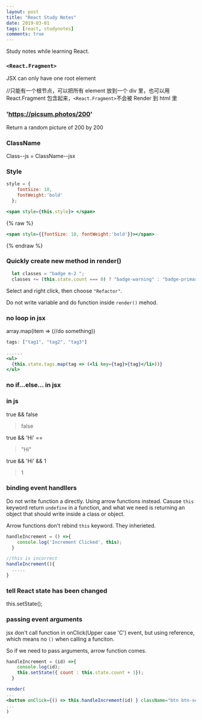 ```yaml
---
layout: post
title: "React Study Notes" 
date: 2019-03-01
tags: [react, studynotes]
comments: true
---
```


Study notes while learning React.

### `<React.Fragment>`

JSX can only have one root element

//只能有一个根节点，可以把所有 element 放到一个 div 里，也可以用 React.Fragment 包含起来，`<React.Fragment>`不会被 Render 到 html 里

### 'https://picsum.photos/200'

Return a random picture of 200 by 200

### ClassName

Class--js = ClassName--jsx

### Style
```jsx
style = {
    fontSize: 10,
    fontWeight:'bold'
  };

<span style={this.style}> </span>
```

{% raw %}
```jsx
<span style={{fontSize: 10, fontWeight:'bold'}}></span>
```
{% endraw %}

### Quickly create new method in render()
```jsx
  let classes = "badge m-2 ";
  classes += (this.state.count === 0) ? "badge-warning" : "badge-primary";
```
Select and right click, then choose `"Refactor"`. 

Do not write variable and do function inside `render()` mehod.

### no loop in jsx
array.map(item => (//do something))
```jsx
tags: ["tag1", "tag2", "tag3"]

......
<ul>
  {this.state.tags.map(tag => (<li key={tag}>{tag}</li>))}
</ul>
```
### no if...else... in jsx

### in js
true && false 
>false

true && 'Hi' ==
>"Hi"

true && 'Hi' && 1
>1

### binding event handllers
Do not write function a directly. Using arrow functions instead. Casuse `this` keyword return `undefine` in a function, and what we need is returning an object that should write inside a class or object.

Arrow functions don't rebind `this` keyword. They inherieted.

```jsx
handleIncrement = () =>{
    console.log('Increment Clicked', this);
  }

//this is incorrect
handleIncrement(){
  .....
}
```

### tell React state has been changed
this.setState();

### passing event arguments
jsx don't call function in onClick(Upper case 'C') event, but using reference, which means no `()` when calling a funciton.

So if we need to pass arguments, arrow function comes.

```jsx
handleIncrement = (id) =>{
    console.log(id);
    this.setState({ count : this.state.count + 1});
  }

render(
...
<button onClick={() => this.handleIncrement(id) } className="btn btn-secondary btn-sm">Increament</button>
...
)
```
